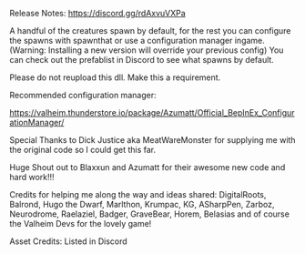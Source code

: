 Release Notes: https://discord.gg/rdAxvuVXPa

A handful of the creatures spawn by default, for the rest you can configure the spawns with spawnthat or use a configuration manager ingame. (Warning: Installing a new version will override your previous config) You can check out the prefablist in Discord to see what spawns by default.

Please do not reupload this dll. Make this a requirement.

Recommended configuration manager:

https://valheim.thunderstore.io/package/Azumatt/Official_BepInEx_ConfigurationManager/

Special Thanks to Dick Justice aka MeatWareMonster for supplying me with the original code so I could get this far.

Huge Shout out to Blaxxun and Azumatt for their awesome new code and hard work!!!

Credits for helping me along the way and ideas shared: DigitalRoots, Balrond, Hugo the Dwarf, Marlthon, Krumpac, KG, ASharpPen, Zarboz, Neurodrome, Raelaziel, Badger, GraveBear, Horem, Belasias and of course the Valheim Devs for the lovely game!

Asset Credits: Listed in Discord